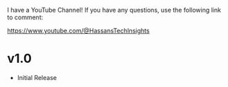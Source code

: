 I have a YouTube Channel! If you have any questions, use the following link to comment:

https://www.youtube.com/@HassansTechInsights

# v1.0
- Initial Release